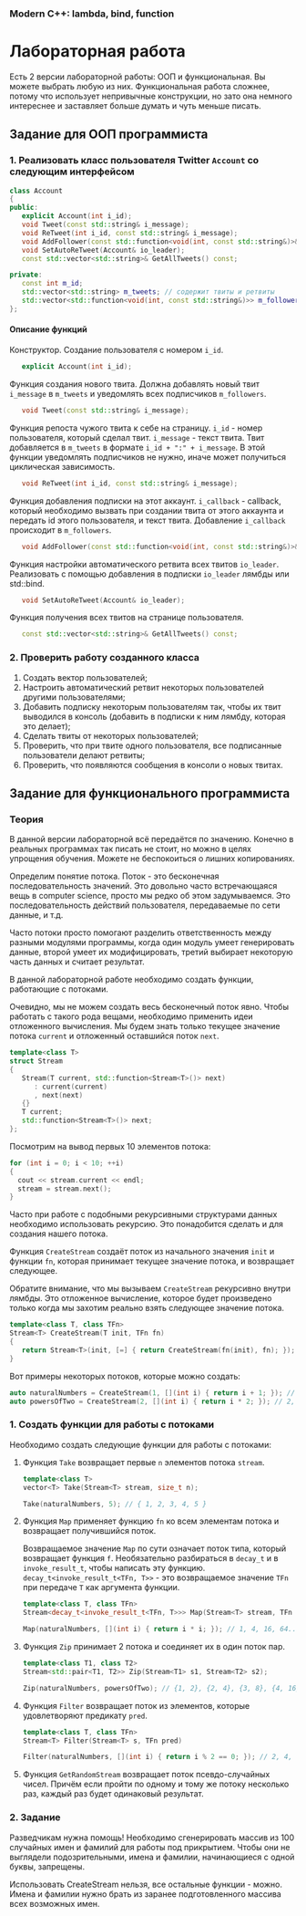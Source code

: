 ﻿### Modern C++: lambda, bind, function
# Лабораторная работа

Есть 2 версии лабораторной работы: ООП и функциональная. Вы можете выбрать любую из них.
Функциональная работа сложнее, потому что использует непривычные конструкции,
но зато она немного интереснее и заставляет больше думать и чуть меньше писать.

## Задание для ООП программиста
### 1. Реализовать класс пользователя Twitter `Account` со следующим интерфейсом
```cpp
class Account
{
public:
   explicit Account(int i_id);
   void Tweet(const std::string& i_message);
   void ReTweet(int i_id, const std::string& i_message);
   void AddFollower(const std::function<void(int, const std::string&)>& i_callback);
   void SetAutoReTweet(Account& io_leader);
   const std::vector<std::string>& GetAllTweets() const;

private:
   const int m_id;
   std::vector<std::string> m_tweets; // содержит твиты и ретвиты
   std::vector<std::function<void(int, const std::string&)>> m_followers;
};
```
#### Описание функций
Конструктор. Создание пользователя с номером `i_id`.
```cpp
   explicit Account(int i_id);
```
Функция создания нового твита.
Должна добавлять новый твит `i_message` в `m_tweets` и уведомлять всех подписчиков `m_followers`.
```cpp
   void Tweet(const std::string& i_message);
```
Функция репоста чужого твита к себе на страницу.
`i_id` - номер пользователя, который сделал твит.
`i_message` - текст твита.
Твит добавляется в `m_tweets` в формате `i_id + ":" + i_message`. В этой функции уведомлять подписчиков не нужно, иначе может получиться циклическая зависимость.
```cpp
   void ReTweet(int i_id, const std::string& i_message);
```
Функция добавления подписки на этот аккаунт.
`i_callback` - callback, который необходимо вызвать при создании твита от этого аккаунта и передать id этого пользователя, и текст твита.
Добавление `i_callback` происходит в `m_followers`.
```cpp
   void AddFollower(const std::function<void(int, const std::string&)>& i_callback);
```
Функция настройки автоматического ретвита всех твитов `io_leader`.
Реализовать с помощью добавления в подписки `io_leader` лямбды или std::bind.
```cpp
   void SetAutoReTweet(Account& io_leader);
```
Функция получения всех твитов на странице пользователя.
```cpp
   const std::vector<std::string>& GetAllTweets() const;
```

### 2. Проверить работу созданного класса
1. Создать вектор пользователей;
2. Настроить автоматический ретвит некоторых пользователей другими пользователями;
3. Добавить подписку некоторым пользователям так, чтобы их твит выводился в консоль (добавить в подписки к ним лямбду, которая это делает);
4. Сделать твиты от некоторых пользователей;
5. Проверить, что при твите одного пользователя, все подписанные пользователи делают ретвиты;
6. Проверить, что появляются сообщения в консоли о новых твитах.

## Задание для функционального программиста
### Теория
В данной версии лабораторной всё передаётся по значению.
Конечно в реальных программах так писать не стоит, но можно в целях упрощения обучения.
Можете не беспокоиться о лишних копированиях.

Определим понятие потока. Поток - это бесконечная последовательность значений.
Это довольно часто встречающаяся вещь в computer science, просто мы редко об этом задумываемся.
Это последовательность действий пользователя, передаваемые по сети данные, и т.д.

Часто потоки просто помогают разделить ответственность между разными модулями программы,
когда один модуль умеет генерировать данные, второй умеет их модифицировать,
третий выбирает некоторую часть данных и считает результат.

В данной лабораторной работе необходимо создать функции, работающие с потоками.

Очевидно, мы не можем создать весь бесконечный поток явно.
Чтобы работать с такого рода вещами, необходимо применить идеи отложенного вычисления.
Мы будем знать только текущее значение потока `current` и отложенный оставшийся поток `next`.
``` cpp
template<class T>
struct Stream
{
   Stream(T current, std::function<Stream<T>()> next)
      : current(current)
      , next(next)
   {}
   T current;
   std::function<Stream<T>()> next;
};
```
Посмотрим на вывод первых 10 элементов потока:
``` cpp
for (int i = 0; i < 10; ++i)
{
  cout << stream.current << endl;
  stream = stream.next();
}
```

Часто при работе с подобными рекурсивными структурами данных необходимо использовать рекурсию.
Это понадобится сделать и для создания нашего потока.

Функция `CreateStream` создаёт поток из начального значения `init` и функции `fn`,
которая принимает текущее значение потока, и возвращает следующее.

Обратите внимание, что мы вызываем `CreateStream` рекурсивно внутри лямбды.
Это отложенное вычисление, которое будет произведено только когда мы захотим реально взять следующее значение потока.

``` cpp
template<class T, class TFn>
Stream<T> CreateStream(T init, TFn fn)
{
   return Stream<T>(init, [=] { return CreateStream(fn(init), fn); });
}
```

Вот примеры некоторых потоков, которые можно создать:
``` cpp
auto naturalNumbers = CreateStream(1, [](int i) { return i + 1; }); // 1, 2, 3, 4, 5, 6, 7...
auto powersOfTwo = CreateStream(2, [](int i) { return i * 2; }); // 2, 4, 8, 16, 32, 64, 128...
```

### 1. Создать функции для работы с потоками

Необходимо создать следующие функции для работы с потоками:

1. Функция `Take` возвращает первые `n` элементов потока `stream`.
    ``` cpp
    template<class T>
    vector<T> Take(Stream<T> stream, size_t n);

    Take(naturalNumbers, 5); // { 1, 2, 3, 4, 5 }
    ```

1. Функция `Map` применяет функцию `fn` ко всем элементам потока и возвращает получившийся поток.

    Возвращаемоe значение `Map` по сути означает поток типа, который возвращает функция `f`.
    Необязательно разбираться в `decay_t` и в `invoke_result_t`, чтобы написать эту функцию.
    `decay_t<invoke_result_t<TFn, T>>` - это возвращаемое значение `TFn` при передаче `T` как аргумента функции.
    ``` cpp
    template<class T, class TFn>
    Stream<decay_t<invoke_result_t<TFn, T>>> Map(Stream<T> stream, TFn f)

    Map(naturalNumbers, [](int i) { return i * i; }); // 1, 4, 16, 64...
    ```

1. Функция `Zip` принимает 2 потока и соединяет их в один поток пар.
    ``` cpp
    template<class T1, class T2>
    Stream<std::pair<T1, T2>> Zip(Stream<T1> s1, Stream<T2> s2);

    Zip(naturalNumbers, powersOfTwo); // {1, 2}, {2, 4}, {3, 8}, {4, 16}...
    ```

1. Функция `Filter` возвращает поток из элементoв, которые удовлетворяют предикату `pred`.
    ``` cpp
    template<class T, class TFn>
    Stream<T> Filter(Stream<T> s, TFn pred)

    Filter(naturalNumbers, [](int i) { return i % 2 == 0; }); // 2, 4, 6, 8, 10...
    ```

1. Функция `GetRandomStream` возвращает поток псевдо-случайных чисел.
Причём если пройти по одному и тому же потоку несколько раз, каждый раз будет одинаковый результат.

### 2. Задание

Разведчикам нужна помощь!
Необходимо сгенерировать массив из 100 случайных имен и фамилий для работы под прикрытием.
Чтобы они не выглядели подозрительными, имена и фамилии, начинающиеся с одной буквы, запрещены.

Использовать CreateStream нельзя, все остальные функции - можно.
Имена и фамилии нужно брать из заранее подготовленного массива всех возможных имен.
